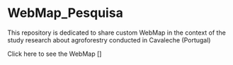 # WebMap_Pesquisa
This repository is dedicated to share custom WebMap in the context of the study research about agroforestry conducted in Cavaleche (Portugal)

Click here to see the WebMap []
